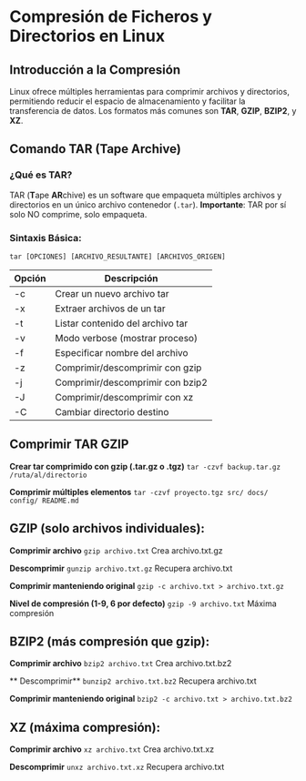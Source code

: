 # Compresión de Ficheros y Directorios en Linux

## Introducción a la Compresión
Linux ofrece múltiples herramientas para comprimir archivos y directorios, permitiendo reducir el espacio de almacenamiento y facilitar la transferencia de datos. Los formatos más comunes son **TAR**, **GZIP**, **BZIP2**, y **XZ**.

## Comando TAR (Tape Archive)

### ¿Qué es TAR?
TAR (**T**ape **AR**chive) es un software que empaqueta múltiples archivos y directorios en un único archivo contenedor (`.tar`). **Importante**: TAR por sí solo NO comprime, solo empaqueta.

### Sintaxis Básica:

`tar [OPCIONES] [ARCHIVO_RESULTANTE] [ARCHIVOS_ORIGEN]`

| Opción | Descripción |
|----------|----------|
| -c | Crear un nuevo archivo tar |
| -x | Extraer archivos de un tar | 
| -t | Listar contenido del archivo tar |
| -v | Modo verbose (mostrar proceso) |
| -f | Especificar nombre del archivo |
| -z | Comprimir/descomprimir con gzip |
| -j | Comprimir/descomprimir con bzip2 |
| -J | Comprimir/descomprimir con xz |
| -C | Cambiar directorio destino |

## Comprimir TAR GZIP

**Crear tar comprimido con gzip (.tar.gz o .tgz)**
`tar -czvf backup.tar.gz /ruta/al/directorio`

**Comprimir múltiples elementos**
`tar -czvf proyecto.tgz src/ docs/ config/ README.md`

## GZIP (solo archivos individuales):
**Comprimir archivo**
`gzip archivo.txt` Crea archivo.txt.gz

**Descomprimir**
`gunzip archivo.txt.gz` Recupera archivo.txt

**Comprimir manteniendo original**
`gzip -c archivo.txt > archivo.txt.gz`

**Nivel de compresión (1-9, 6 por defecto)**
`gzip -9 archivo.txt` Máxima compresión

## BZIP2 (más compresión que gzip):
**Comprimir archivo**
`bzip2 archivo.txt` Crea archivo.txt.bz2

** Descomprimir**
`bunzip2 archivo.txt.bz2` Recupera archivo.txt

**Comprimir manteniendo original**
`bzip2 -c archivo.txt > archivo.txt.bz2`

## XZ (máxima compresión):
**Comprimir archivo**
`xz archivo.txt` Crea archivo.txt.xz

**Descomprimir**
`unxz archivo.txt.xz` Recupera archivo.txt